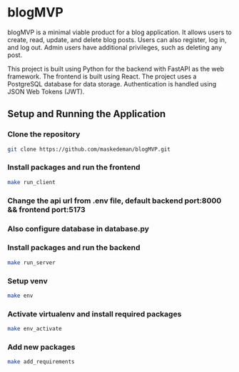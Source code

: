 # blogMVP

blogMVP is a minimal viable product for a blog application. It allows users to create, read, update, and delete blog posts. Users can also register, log in, and log out. Admin users have additional privileges, such as deleting any post.

This project is built using Python for the backend with FastAPI as the web framework. The frontend is built using React. The project uses a PostgreSQL database for data storage. Authentication is handled using JSON Web Tokens (JWT).

## Setup and Running the Application

### Clone the repository
 ```bash
git clone https://github.com/maskedeman/blogMVP.git
```
### Install packages and run the frontend
 ```bash
make run_client 
```
### Change the api url from .env file, default backend port:8000 && frontend port:5173

### Also configure database in database.py
### Install packages and run the backend
 ```bash
make run_server 
```
### Setup venv
 ```bash
make env
```
### Activate virtualenv and install required packages
 ```bash
make env_activate
```
### Add new packages
 ```bash
make add_requirements
```